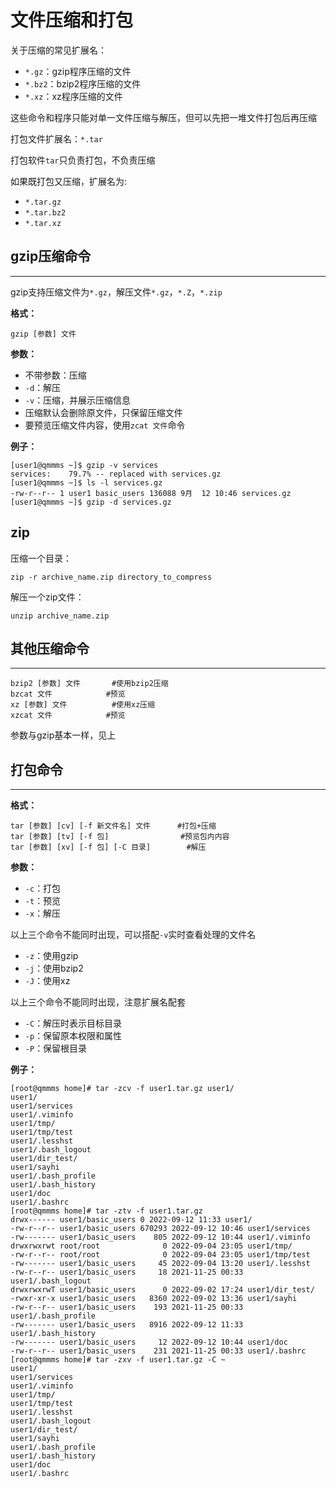 # 文件压缩和打包

关于压缩的常见扩展名：

- `*.gz`：gzip程序压缩的文件
- `*.bz2`：bzip2程序压缩的文件
- `*.xz`：xz程序压缩的文件

这些命令和程序只能对单一文件压缩与解压，但可以先把一堆文件打包后再压缩

打包文件扩展名：`*.tar`

打包软件`tar`只负责打包，不负责压缩

如果既打包又压缩，扩展名为:

- `*.tar.gz`
- `*.tar.bz2`
- `*.tar.xz`

## gzip压缩命令

------

gzip支持压缩文件为`*.gz`，解压文件`*.gz`，`*.Z`，`*.zip`

**格式：**

```shell
gzip [参数] 文件
```

**参数：**

- 不带参数：压缩
- `-d`：解压
- `-v`：压缩，并展示压缩信息
- 压缩默认会删除原文件，只保留压缩文件
- 要预览压缩文件内容，使用`zcat 文件`命令

**例子：**

```
[user1@qmmms ~]$ gzip -v services
services:	 79.7% -- replaced with services.gz
[user1@qmmms ~]$ ls -l services.gz
-rw-r--r-- 1 user1 basic_users 136088 9月  12 10:46 services.gz
[user1@qmmms ~]$ gzip -d services.gz
```

## zip

压缩一个目录：

```shell
zip -r archive_name.zip directory_to_compress
```

解压一个zip文件：

```shell
unzip archive_name.zip
```

## 其他压缩命令

------

```shell
bzip2 [参数] 文件		#使用bzip2压缩
bzcat 文件			#预览
xz [参数] 文件			#使用xz压缩
xzcat 文件			#预览
```

参数与gzip基本一样，见上

## 打包命令

------

**格式：**

```shell
tar [参数] [cv] [-f 新文件名] 文件		#打包+压缩
tar [参数] [tv] [-f 包]				#预览包内内容
tar [参数] [xv] [-f 包] [-C 目录]		#解压
```

**参数：**

- `-c`：打包
- `-t`：预览
- `-x`：解压

以上三个命令不能同时出现，可以搭配`-v`实时查看处理的文件名

- `-z`：使用gzip
- `-j`：使用bzip2
- `-J`：使用xz

以上三个命令不能同时出现，注意扩展名配套

- `-C`：解压时表示目标目录
- `-p`：保留原本权限和属性
- `-P`：保留根目录

**例子：**

```
[root@qmmms home]# tar -zcv -f user1.tar.gz user1/
user1/
user1/services
user1/.viminfo
user1/tmp/
user1/tmp/test
user1/.lesshst
user1/.bash_logout
user1/dir_test/
user1/sayhi
user1/.bash_profile
user1/.bash_history
user1/doc
user1/.bashrc
[root@qmmms home]# tar -ztv -f user1.tar.gz 
drwx------ user1/basic_users 0 2022-09-12 11:33 user1/
-rw-r--r-- user1/basic_users 670293 2022-09-12 10:46 user1/services
-rw------- user1/basic_users    805 2022-09-12 10:44 user1/.viminfo
drwxrwxrwt root/root              0 2022-09-04 23:05 user1/tmp/
-rw-r--r-- root/root              0 2022-09-04 23:05 user1/tmp/test
-rw------- user1/basic_users     45 2022-09-04 13:20 user1/.lesshst
-rw-r--r-- user1/basic_users     18 2021-11-25 00:33 user1/.bash_logout
drwxrwxrwT user1/basic_users      0 2022-09-02 17:24 user1/dir_test/
-rwxr-xr-x user1/basic_users   8360 2022-09-02 13:36 user1/sayhi
-rw-r--r-- user1/basic_users    193 2021-11-25 00:33 user1/.bash_profile
-rw------- user1/basic_users   8916 2022-09-12 11:33 user1/.bash_history
-rw------- user1/basic_users     12 2022-09-12 10:44 user1/doc
-rw-r--r-- user1/basic_users    231 2021-11-25 00:33 user1/.bashrc
[root@qmmms home]# tar -zxv -f user1.tar.gz -C ~
user1/
user1/services
user1/.viminfo
user1/tmp/
user1/tmp/test
user1/.lesshst
user1/.bash_logout
user1/dir_test/
user1/sayhi
user1/.bash_profile
user1/.bash_history
user1/doc
user1/.bashrc
```

